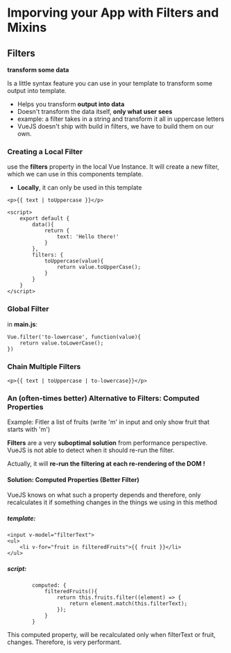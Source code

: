 # Imporving your App with Filters and Mixins

## Filters

**transform some data**

Is a little syntax feature you can use in your template to transform some output into template.

* Helps you transform **output into data**
* Doesn't transform the data itself, **only what user sees**
* example: a filter takes in a string and transform it all in uppercase letters
* VueJS doesn't ship with build in filters, we have to build them on our own.

### Creating a Local Filter

use the **filters** property in the local Vue Instance. It will create a new filter, which we can use in this components template.

* **Locally**, it can only be used in this template

```
<p>{{ text | toUppercase }}</p>

<script>
	export default {
		data(){
			return {
				text: 'Hello there!'
			}
		},
		filters: {
			toUppercase(value){
				return value.toUpperCase();
			}
		}
	}
</script>
```


### Global Filter

in **main.js**:
```
Vue.filter('to-lowercase', function(value){
	return value.toLowerCase();
})
```

### Chain Multiple Filters
```
<p>{{ text | toUppercase | to-lowercase}}</p>
```

### An (often-times better) Alternative to Filters: Computed Properties

Example: Fitler a list of fruits (write 'm' in input and only show fruit that starts with 'm')

**Filters** are a very **suboptimal solution** from performance perspective. 
VueJS is not able to detect when it should re-run the filter. 

Actually, it will **re-run the filtering at each re-rendering of the DOM !**

#### Solution: Computed Properties (Better Filter)
VueJS knows on what such a property depends and therefore, only recalculates it if something changes in the things we using in this method

##### template: 
```
<input v-model="filterText">
<ul>
	<li v-for="fruit in filteredFruits">{{ fruit }}</li>
</ul>
```

##### script:

```
		computed: {
			filteredFruits(){
				return this.fruits.filter((element) => {
					return element.match(this.filterText);
				});
			}
		}
```

This computed property, will be recalculated only when filterText or fruit, changes. Therefore, is very performant.

